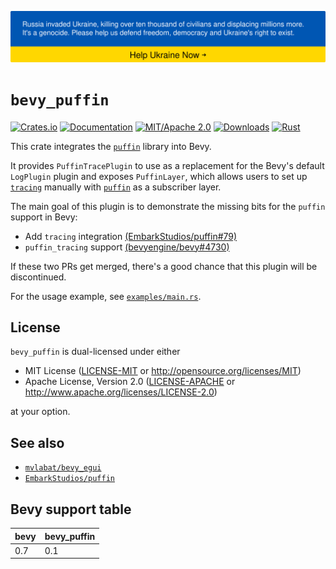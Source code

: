 [![Stand With Ukraine](https://raw.githubusercontent.com/vshymanskyy/StandWithUkraine/main/banner2-direct.svg)](https://stand-with-ukraine.pp.ua)

# `bevy_puffin`

[![Crates.io](https://img.shields.io/crates/v/bevy_puffin.svg)](https://crates.io/crates/bevy_puffin)
[![Documentation](https://docs.rs/bevy_puffin/badge.svg)](https://docs.rs/bevy_puffin)
[![MIT/Apache 2.0](https://img.shields.io/badge/license-MIT%2FApache-blue.svg)](./LICENSE)
[![Downloads](https://img.shields.io/crates/d/bevy_puffin.svg)](https://crates.io/crates/bevy_puffin)
[![Rust](https://github.com/mvlabat/bevy_puffin/workflows/CI/badge.svg)](https://github.com/mvlabat/bevy_puffin/actions)

This crate integrates the [`puffin`](https://github.com/EmbarkStudios/puffin) library into Bevy.

It provides `PuffinTracePlugin` to use as a replacement for the Bevy's default `LogPlugin`
plugin and exposes `PuffinLayer`, which allows users to set up [`tracing`](https://github.com/tokio-rs/tracing)
manually with [`puffin`](https://github.com/EmbarkStudios/puffin) as a subscriber layer.

The main goal of this plugin is to demonstrate the missing bits for the `puffin` support in Bevy:
- Add `tracing` integration [(EmbarkStudios/puffin#79)](https://github.com/EmbarkStudios/puffin/pull/79)
- `puffin_tracing` support [(bevyengine/bevy#4730)](https://github.com/bevyengine/bevy/pull/4730)

If these two PRs get merged, there's a good chance that this plugin will be discontinued.

For the usage example, see [`examples/main.rs`](examples/main.rs).

## License

`bevy_puffin` is dual-licensed under either

* MIT License ([LICENSE-MIT](./LICENSE-MIT) or http://opensource.org/licenses/MIT)
* Apache License, Version 2.0 ([LICENSE-APACHE](./LICENSE-APACHE) or http://www.apache.org/licenses/LICENSE-2.0)

at your option.

## See also

- [`mvlabat/bevy_egui`](https://github.com/mvlabat/bevy_egui)
- [`EmbarkStudios/puffin`](https://github.com/EmbarkStudios/puffin)

## Bevy support table

| bevy | bevy_puffin |
|------|-----------|
| 0.7  | 0.1 |
